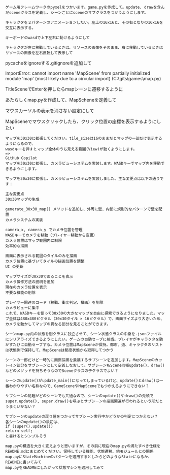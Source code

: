 ```
ゲーム用フレームワークのpyxelをつかいます。game.pyを作成して。update, drawを含んだsceneクラスを定義し、シーンごとにsceneのサブクラスをつかうようにします。
```
```
キャラクタを２パターンのアニメーションしたい。左上の16x16と、その右となりの16x16を交互に表示する。
```
```
キーボードのwasdで上下左右に動けるようにして
```
```
キャラクタが左に移動しているときは、リソースの画像をそのまま、右に移動しているときはリソースの画像を左右反転して表示して
```

pycacheをignoreする.gitignoreを追加して

ImportError: cannot import name 'MapScene' from partially initialized module 'map' (most likely due to a circular import) (C:\gits\games\map.py)

TitleSceneでEnterを押したらmapシーンに遷移するように

あたらしくmap.pyを作成して、MapScheneを定義して


マウスカーソルの表示を消さない設定にして

MapSceneでマウスクリックしたら、クリック位置の座標を表示するようにしたい

```
マップを30x30に拡張してください。tile_sizeは16のままだとマップの一部だけ表示するようになるので、
wasdキーを押すとマップ全体のうち見える範囲(View)が動くようにします。
=>
GitHub Copilot
マップを30x30に拡張し、カメラビューシステムを実装します。WASDキーでマップ内を移動できるようにします。

マップを30x30に拡張し、カメラビューシステムを実装しました。主な変更点は以下の通りです：

主な変更点
30x30マップの生成

generate_30x30_map() メソッドを追加し、外周に壁、内部に規則的なパターンで壁を配置
カメラシステムの実装

camera_x, camera_y でカメラ位置を管理
WASDキーでカメラを移動（プレイヤー移動から変更）
カメラ位置はマップ範囲内に制限
効率的な描画

画面に表示される範囲のタイルのみを描画
カメラ位置に基づいてタイルの描画位置を調整
UI の更新

マップサイズが30x30であることを表示
カメラ操作方法の説明を追加
現在のカメラ位置を表示
不要な機能の削除

プレイヤー関連のコード（移動、衝突判定、描画）を削除
カメラビューに集中
これで、WASDキーを使って30x30の大きなマップを自由に探索できるようになりました。マップ全体は480x480ピクセル（30x30タイル × 16ピクセル）で、画面サイズより大きいため、カメラを動かしてマップの異なる部分を見ることができます。
```

```
シーンmap.py内の状態を別クラスに独立させて、シーン状態クラスの中身を.jsonファイルにシリアライズできるようにしたい。ゲームの自動セーブに相当。プレイヤがキャラクタを動かすたびに自動セーブする。カメラ位置はMapSceneが保持。都市、道、キャラクタのリストは状態側で保持して、MapSceneは都度状態から取得してつかう
```

```
シーンの一部だけど一時的に画面描画を委譲するサブシーンを追加します。MapSceneのカットイン部分をサブシーンとして定義しなおして。サブシーンもScene同様update()、draw()などのメソッドを持ちそうなのでSceneクラスの子クラスでよい？
```
```
シーンのupdate()がupdate_main()になってしまっているけど、update()とdraw()は一番わかりやすい名称なので、GameSceneやMapSceneでもつかえるようにできない？
```
```
サブシーンの処理がどのシーンでも共通なので、シーンのupdate()やdraw()の先頭でsuper.update(), super.draw()を呼ぶとサブシーンの描画関連が行われるという形だとうまくいかない？
```
```
サブシーンのupdateの戻り値をつかってサブシーン実行中かどうかの判定につかえない？
各シーンのupdate()の最初は、
if (super().update())
return self;
と書けるとシンプルそう
```


```
map.pyの構造を大きく変えようと思いますが、その前に現在のmap.pyの満たすべき仕様をREADME.mdにまとめてください。保持している機能、状態遷移、他モジュールとの関係
map.pyにStateMachineのパターンを適用するとしたらどのようなStateになるか、READMEに書いてみて
map.pyをREADMEにしたがって状態マシンを適用してみて
```
